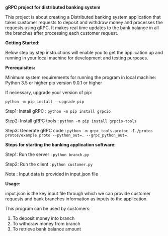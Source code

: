 **gRPC project for distributed banking system**

  This project is about creating a Distributed banking system application that takes customer requests to deposit and withdraw money and processes the requests using gRPC. It makes real time updates to the bank balance in all the branches after processing each customer request.

**Getting Started:**

Below step by step instructions will enable you to get the application up and running in your local machine for development and testing purposes.

**Prerequisites:**

Minimum system requirements for running the program in local machine:
	Python 3.5 or higher
	pip version 9.0.1 or higher

If necessary, upgrade your version of pip:

```python -m pip install --upgrade pip```

Step1: Install gRPC : ```python -m pip install grpcio```

Step2: Install gRPC tools : ```python -m pip install grpcio-tools```

Step3: Generate gRPC code : ```python -m grpc_tools.protoc -I./protos protos/example.proto --python_out=. --grpc_python_out=.```

**Steps for starting the banking application software:**

Step1: Run the server : ```python branch.py```

Step2: Run the client : ```python customer.py```

Note : Input data is provided in input.json file

**Usage:**

input.json is the key input file through which we can provide customer requests and bank branches information as inputs to the application.

This program can be used by customers:
1. To deposit money into branch
2. To withdraw money from branch
3. To retrieve bank balance amount
	
